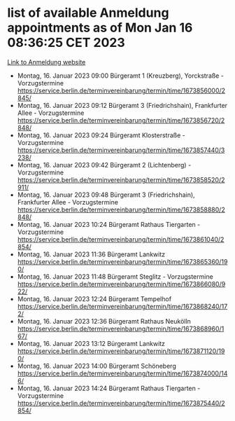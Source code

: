 # list of available Anmeldung appointments as of Mon Jan 16 08:36:25 CET 2023
[Link to Anmeldung website](https://service.berlin.de/terminvereinbarung/termin/tag.php?termin=0&anliegen[]=120686&dienstleisterlist=122210,122217,327316,122219,327312,122227,327314,122231,327346,122243,327348,122252,329742,122260,329745,122262,329748,122254,329751,122271,327278,122273,327274,122277,327276,330436,122280,327294,122282,327290,122284,327292,327539,122291,327270,122285,327266,122286,327264,122296,327268,150230,329760,122301,327282,122297,327286,122294,327284,122312,329763,122314,329775,122304,327330,122311,327334,122309,327332,122281,327352,122279,329772,122276,327324,122274,327326,122267,329766,122246,327318,122251,327320,122257,327322,122208,327298,122226,327300,121362,121364&herkunft=http%3A%2F%2Fservice.berlin.de%2Fdienstleistung%2F120686%2F)
- Montag, 16. Januar 2023 09:00 Bürgeramt 1 (Kreuzberg), Yorckstraße - Vorzugstermine https://service.berlin.de/terminvereinbarung/termin/time/1673856000/2845/
- Montag, 16. Januar 2023 09:12 Bürgeramt 3 (Friedrichshain), Frankfurter Allee - Vorzugstermine https://service.berlin.de/terminvereinbarung/termin/time/1673856720/2848/
- Montag, 16. Januar 2023 09:24 Bürgeramt Klosterstraße - Vorzugstermine https://service.berlin.de/terminvereinbarung/termin/time/1673857440/3238/
- Montag, 16. Januar 2023 09:42 Bürgeramt 2 (Lichtenberg) - Vorzugstermine https://service.berlin.de/terminvereinbarung/termin/time/1673858520/2911/
- Montag, 16. Januar 2023 09:48 Bürgeramt 3 (Friedrichshain), Frankfurter Allee - Vorzugstermine https://service.berlin.de/terminvereinbarung/termin/time/1673858880/2848/
- Montag, 16. Januar 2023 10:24 Bürgeramt Rathaus Tiergarten - Vorzugstermine https://service.berlin.de/terminvereinbarung/termin/time/1673861040/2854/
- Montag, 16. Januar 2023 11:36 Bürgeramt Lankwitz https://service.berlin.de/terminvereinbarung/termin/time/1673865360/190/
- Montag, 16. Januar 2023 11:48 Bürgeramt Steglitz - Vorzugstermine https://service.berlin.de/terminvereinbarung/termin/time/1673866080/922/
- Montag, 16. Januar 2023 12:24 Bürgeramt Tempelhof https://service.berlin.de/terminvereinbarung/termin/time/1673868240/172/
- Montag, 16. Januar 2023 12:36 Bürgeramt Rathaus Neukölln https://service.berlin.de/terminvereinbarung/termin/time/1673868960/167/
- Montag, 16. Januar 2023 13:12 Bürgeramt Lankwitz https://service.berlin.de/terminvereinbarung/termin/time/1673871120/190/
- Montag, 16. Januar 2023 14:00 Bürgeramt Schöneberg https://service.berlin.de/terminvereinbarung/termin/time/1673874000/146/
- Montag, 16. Januar 2023 14:24 Bürgeramt Rathaus Tiergarten - Vorzugstermine https://service.berlin.de/terminvereinbarung/termin/time/1673875440/2854/
